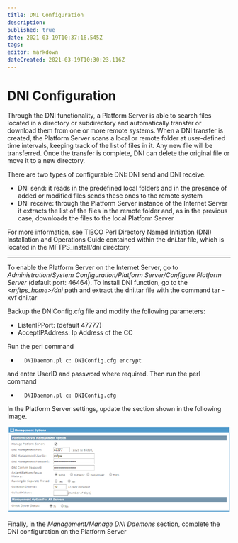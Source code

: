 ```yaml
---
title: DNI Configuration
description: 
published: true
date: 2021-03-19T10:37:16.545Z
tags: 
editor: markdown
dateCreated: 2021-03-19T10:30:23.116Z
---
```


# DNI Configuration

Through the DNI functionality, a Platform Server is able to search files located in a directory or subdirectory and automatically transfer or download them from one or more remote systems. When a DNI transfer is created, the Platform Server scans a local or remote folder at user-defined time intervals, keeping track of the list of files in it. Any new file will be transferred. Once the transfer is complete, DNI can delete the original file or move it to a new directory.

There are two types of configurable DNI: DNI send and DNI receive.

- DNI send: it reads in the predefined local folders and in the presence of added or modified files sends these ones to the remote system
- DNI receive: through the Platform Server instance of the Internet Server it extracts the list of the files in the remote folder and, as in the previous case, downloads the files to the local Platform Server

For more information, see TIBCO Perl Directory Named Initiation (DNI) Installation and Operations Guide contained within the dni.tar file, which is located in the MFTPS_install/dni directory.

---
To enable the Platform Server on the Internet Server, go to *Administration/System Configuration/Platform Server/Configure Platform Server* (default port: 46464).
To install DNI function, go to the *<mftps_home>/dni* path and extract the dni.tar file with the command
tar -xvf dni.tar

Backup the DNIConfig.cfg file and modify the following parameters:

- ListenIPPort: 		(default 47777)
- AcceptIPAddress:	Ip Address of the CC

Run the perl command 
- 		DNIDaemon.pl c: DNIConfig.cfg encrypt 
and enter UserID and password where required. Then run the perl command 
-		DNIDaemon.pl c: DNIConfig.cfg
In the Platform Server settings, update the section shown in the following image.

![dni.png](/dni.png)

Finally, in the *Management/Manage DNI Daemons* section, complete the DNI configuration on the Platform Server